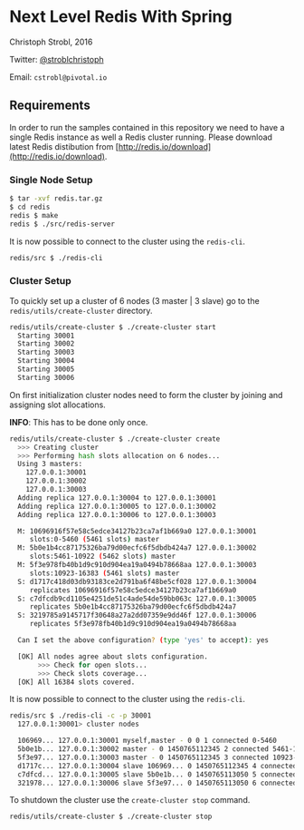 # Next Level Redis With Spring

Christoph Strobl, 2016 

Twitter: [@stroblchristoph](https://twitter.com/stroblchristoph)
 
Email: `cstrobl@pivotal.io`
 


## Requirements ##

In order to run the samples contained in this repository we need to have a single Redis instance as well a Redis cluster running.
Please download latest Redis distibution from [http://redis.io/download](http://redis.io/download).

### Single Node Setup ###

```bash
$ tar -xvf redis.tar.gz
$ cd redis
redis $ make
redis $ ./src/redis-server
```

It is now possible to connect to the cluster using the `redis-cli`.

```bash
redis/src $ ./redis-cli
```

### Cluster Setup ###

To quickly set up a cluster of 6 nodes (3 master | 3 slave) go to the `redis/utils/create-cluster` directory.

```bash
redis/utils/create-cluster $ ./create-cluster start
  Starting 30001
  Starting 30002
  Starting 30003
  Starting 30004
  Starting 30005
  Starting 30006
```

On first initialization cluster nodes need to form the cluster by joining and assigning slot allocations.

**INFO**: This has to be done only once.

```bash
redis/utils/create-cluster $ ./create-cluster create
  >>> Creating cluster
  >>> Performing hash slots allocation on 6 nodes...
  Using 3 masters:
    127.0.0.1:30001
    127.0.0.1:30002
    127.0.0.1:30003
  Adding replica 127.0.0.1:30004 to 127.0.0.1:30001
  Adding replica 127.0.0.1:30005 to 127.0.0.1:30002
  Adding replica 127.0.0.1:30006 to 127.0.0.1:30003

  M: 10696916f57e58c5edce34127b23ca7af1b669a0 127.0.0.1:30001
     slots:0-5460 (5461 slots) master
  M: 5b0e1b4cc87175326ba79d00ecfc6f5dbdb424a7 127.0.0.1:30002
     slots:5461-10922 (5462 slots) master
  M: 5f3e978fb40b1d9c910d904ea19a0494b78668aa 127.0.0.1:30003
     slots:10923-16383 (5461 slots) master
  S: d1717c418d03db93183ce2d791ba6f48be5cf028 127.0.0.1:30004
     replicates 10696916f57e58c5edce34127b23ca7af1b669a0
  S: c7dfcdb9cd1105e4251de51c4ade54de59bb063c 127.0.0.1:30005
     replicates 5b0e1b4cc87175326ba79d00ecfc6f5dbdb424a7
  S: 3219785a9145717f30648a27a2dd07359e9dd46f 127.0.0.1:30006
     replicates 5f3e978fb40b1d9c910d904ea19a0494b78668aa

  Can I set the above configuration? (type 'yes' to accept): yes

  [OK] All nodes agree about slots configuration.
       >>> Check for open slots...
       >>> Check slots coverage...
  [OK] All 16384 slots covered.
```

It is now possible to connect to the cluster using the `redis-cli`.

```bash
redis/src $ ./redis-cli -c -p 30001
  127.0.0.1:30001> cluster nodes

  106969... 127.0.0.1:30001 myself,master - 0 0 1 connected 0-5460
  5b0e1b... 127.0.0.1:30002 master - 0 1450765112345 2 connected 5461-10922
  5f3e97... 127.0.0.1:30003 master - 0 1450765112345 3 connected 10923-16383
  d1717c... 127.0.0.1:30004 slave 106969... 0 1450765112345 4 connected
  c7dfcd... 127.0.0.1:30005 slave 5b0e1b... 0 1450765113050 5 connected
  321978... 127.0.0.1:30006 slave 5f3e97... 0 1450765113050 6 connected
```

To shutdown the cluster use the `create-cluster stop` command.

```bash
redis/utils/create-cluster $ ./create-cluster stop
```

